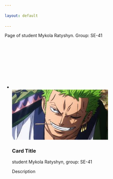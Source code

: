 ```yaml
---

layout: default

---
```


Page of student Mykola Ratyshyn. Group: SE-41
<html>
<div class ="content">
    <ul class="cards">
        <li>
<a class="card" style="width: fit-content; ">
    <div class="card__overlay">
      <div class="card__header">
        <svg class="card__arc" xmlns="http://www.w3.org/2000/svg"><path /></svg>                     
        <img class="card__thumb" src="assets/images/zorro.jfif" alt="" />
        <div class="card__header-text">
          <h3 class="card__title">Card Title</h3>            
          <span class="card__status">student Mykola Ratyshyn, group: SE-41</span>
        </div>
      </div>
      <p class="card__description"> Description</p>
    </div>
  </a>  
  </li>
  </ul>
  </div>
  </html>
